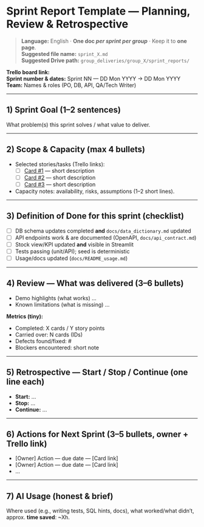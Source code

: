 # Sprint Report Template — Planning, Review & Retrospective

> **Language:** English · **One doc _per sprint per group_** · Keep it to **one page**.  
> **Suggested file name:** `sprint_X.md`  
> **Suggested Drive path:** `group_deliveries/group_X/sprint_reports/`

**Trello board link:** <PASTE YOUR BOARD URL HERE>  
**Sprint number & dates:** Sprint NN — DD Mon YYYY → DD Mon YYYY  
**Team:** Names & roles (PO, DB, API, QA/Tech Writer)

---

## 1) Sprint Goal (1–2 sentences)
What problem(s) this sprint solves / what value to deliver.

---

## 2) Scope & Capacity (max 4 bullets)
- Selected stories/tasks (Trello links):
  - [ ] [Card #1](PASTE_LINK) — short description
  - [ ] [Card #2](PASTE_LINK) — short description
  - [ ] [Card #3](PASTE_LINK) — short description
- Capacity notes: availability, risks, assumptions (1–2 short lines).

---

## 3) Definition of Done for this sprint (checklist)
- [ ] DB schema updates completed **and** `docs/data_dictionary.md` updated
- [ ] API endpoints work & are documented (OpenAPI, `docs/api_contract.md`)
- [ ] Stock view/KPI updated **and** visible in Streamlit
- [ ] Tests passing (unit/API); seed is deterministic
- [ ] Usage/docs updated (`docs/README_usage.md`)

---

## 4) Review — What was delivered (3–6 bullets)
- Demo highlights (what works) …
- Known limitations (what is missing) …

**Metrics (tiny):**
- Completed: X cards / Y story points
- Carried over: N cards (IDs)
- Defects found/fixed: #
- Blockers encountered: short note

---

## 5) Retrospective — Start / Stop / Continue (one line each)
- **Start:** …
- **Stop:** …
- **Continue:** …

---

## 6) Actions for Next Sprint (3–5 bullets, owner + Trello link)
- [Owner] Action — due date — [Card link]
- [Owner] Action — due date — [Card link]
- …

---

## 7) AI Usage (honest & brief)
Where used (e.g., writing tests, SQL hints, docs), what worked/what didn’t, approx. **time saved**: ~Xh.

